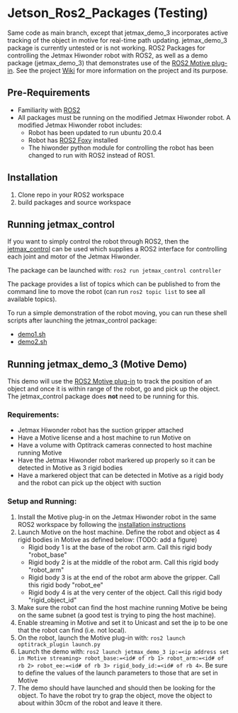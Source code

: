 # Jetson_Ros2_Packages (Testing)
Same code as main branch, except that jetmax_demo_3 incorporates active tracking of the object in motive for real-time path updating. jetmax_demo_3 package is currently untested or is not working. ROS2 Packages for controlling the Jetmax Hiwonder robot with ROS2, as well as a demo package (jetmax_demo_3) that demonstrates use of the [ROS2 Motive plug-in](https://github.com/Motive-ROS2/Motive-Plugin). See the project [Wiki](https://github.com/Motive-ROS2/Jetson-Ros2-Packages/wiki) for more information on the project and its purpose.

## Pre-Requirements
* Familiarity with [ROS2](https://docs.ros.org/en/foxy/index.html)
* All packages must be running on the modified Jetmax Hiwonder robot. A modified Jetmax Hiwonder robot includes: 
  * Robot has been updated to run ubuntu 20.0.4
  * Robot has [ROS2 Foxy](https://docs.ros.org/en/foxy/Installation.html) installed
  * The hiwonder python module for controlling the robot has been changed to run with ROS2 instead of ROS1.

## Installation
1. Clone repo in your ROS2 workspace
2. build packages and source workspace

## Running jetmax_control
If you want to simply control the robot through ROS2, then the [jetmax_control](https://github.com/Motive-ROS2/Jetson-Ros2-Packages/tree/main/jetmax_control) can be used which supplies a ROS2 interface for controlling each joint and motor of the Jetmax Hiwonder.

The package can be launched with: `ros2 run jetmax_control controller`

The package provides a list of topics which can be published to from the command line to move the robot (can run `ros2 topic list` to see all available topics).

To run a simple demonstration of the robot moving, you can run these shell scripts after launching the jetmax_control package:
* [demo1.sh](https://github.com/Motive-ROS2/Jetson-Ros2-Packages/blob/main/jetmax_control/jetmax_control/demo1.sh)
* [demo2.sh](https://github.com/Motive-ROS2/Jetson-Ros2-Packages/blob/main/jetmax_control/jetmax_control/demo2.sh)

## Running jetmax_demo_3 (Motive Demo)
This demo will use the [ROS2 Motive plug-in](https://github.com/Motive-ROS2/Motive-Plugin) to track the position of an object and once it is within range of the robot, go and pick up the object. The jetmax_control package does **not** need to be running for this.

### Requirements:
* Jetmax Hiwonder robot has the suction gripper attached
* Have a Motive license and a host machine to run Motive on
* Have a volume with Optitrack cameras connected to host machine running Motive
* Have the Jetmax Hiwonder robot markered up properly so it can be detected in Motive as 3 rigid bodies
* Have a markered object that can be detected in Motive as a rigid body and the robot can pick up the object with suction

### Setup and Running:
1. Install the Motive plug-in on the Jetmax Hiwonder robot in the same ROS2 workspace by following the [installation instructions](https://github.com/Motive-ROS2/Motive-Plugin#installation-instructions)
2. Launch Motive on the host machine. Define the robot and object as 4 rigid bodies in Motive as defined below: (TODO: add a figure)
   * Rigid body 1 is at the base of the robot arm. Call this rigid body "robot_base"
   * Rigid body 2 is at the middle of the robot arm. Call this rigid body "robot_arm"
   * Rigid body 3 is at the end of the robot arm above the gripper. Call this rigid body "robot_ee"
   * Rigid body 4 is at the very center of the object. Call this rigid body "rigid_object_id"
4. Make sure the robot can find the host machine running Motive be being on the same subnet (a good test is trying to ping the host machine).
5. Enable streaming in Motive and set it to Unicast and set the ip to be one that the robot can find (i.e. not local).
6. On the robot, launch the Motive plug-in with: `ros2 launch optitrack_plugin launch.py`
7. Launch the demo with: `ros2 launch jetmax_demo_3 ip:=<ip address set in Motive streaming> robot_base:=<id# of rb 1> robot_arm:=<id# of rb 2> robot_ee:=<id# of rb 3> rigid_body_id:=<id# of rb 4>`. Be sure to define the values of the launch parameters to those that are set in Motive
8. The demo should have launched and should then be looking for the object. To have the robot try to grap the object, move the object to about within 30cm of the robot and leave it there.
